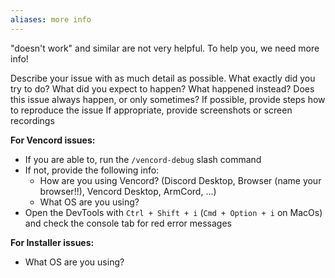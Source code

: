 ```yaml
---
aliases: more info
---
```


"doesn't work" and similar are not very helpful. To help you, we need more info!

Describe your issue with as much detail as possible.
What exactly did you try to do?
What did you expect to happen?
What happened instead?
Does this issue always happen, or only sometimes?
If possible, provide steps how to reproduce the issue
If appropriate, provide screenshots or screen recordings

**For Vencord issues:**
- If you are able to, run the `/vencord-debug` slash command
- If not, provide the following info:
  - How are you using Vencord? (Discord Desktop, Browser (name your browser!!), Vencord Desktop, ArmCord, ...)
  - What OS are you using?
- Open the DevTools with `Ctrl + Shift + i` (`Cmd + Option + i` on MacOs) and check the console tab for red error messages

**For Installer issues:**
- What OS are you using?
